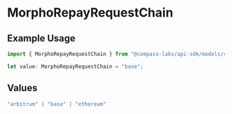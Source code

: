 # MorphoRepayRequestChain

## Example Usage

```typescript
import { MorphoRepayRequestChain } from "@compass-labs/api-sdk/models/components";

let value: MorphoRepayRequestChain = "base";
```

## Values

```typescript
"arbitrum" | "base" | "ethereum"
```